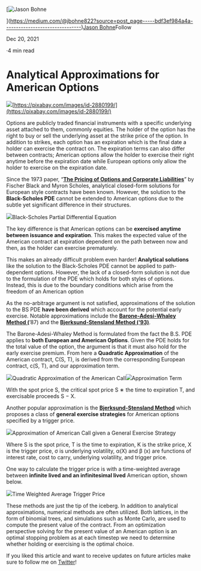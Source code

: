[![Jason Bohne](https://miro.medium.com/fit/c/96/96/1*SxVHJmLvppj_NuMDYfcevQ.jpeg)

](https://medium.com/@jbohne822?source=post_page-----bdf3ef984a4a--------------------------------)[Jason Bohne](https://medium.com/@jbohne822?source=post_page-----bdf3ef984a4a--------------------------------)Follow

Dec 20, 2021

·4 min read

Analytical Approximations for American Options
==============================================

![](https://miro.medium.com/max/1400/1*pJTKo5wO4iuJJ2fWQGAMXA.jpeg)[https://pixabay.com/images/id-2880199/](https://pixabay.com/images/id-2880199/)

Options are publicly traded financial instruments with a specific underlying asset attached to them, commonly equities. The holder of the option has the right to buy or sell the underlying asset at the strike price of the option. In addition to strikes, each option has an expiration which is the final date a holder can exercise the contract on. The expiration terms can also differ between contracts; American options allow the holder to exercise their right anytime before the expiration date while European options only allow the holder to exercise on the expiration date.

Since the 1973 paper, “[**The Pricing of Options and Corporate Liabilities**](https://www.journals.uchicago.edu/doi/10.1086/260062)” by Fischer Black and Myron Scholes, analytical closed-form solutions for European style contracts have been known. However, the solution to the **Black-Scholes PDE** cannot be extended to American options due to the subtle yet significant difference in their structures.

![](https://miro.medium.com/max/1400/1*pug7TSAEtkMWRpzbWimWlA.png)Black-Scholes Partial Differential Equation

The key difference is that American options can be **exercised anytime between issuance and expiration**. This makes the expected value of the American contract at expiration dependent on the path between now and then, as the holder can exercise prematurely.

This makes an already difficult problem even harder! **Analytical solutions** like the solution to the Black-Scholes PDE cannot be applied  to path-dependent options. However, the lack of a closed-form solution is not due to the formulation of the PDE which holds for both styles of options. Instead, this is due to the boundary conditions which arise from the freedom of an American option

As the no-arbitrage argument is not satisfied, approximations of the solution to the BS PDE **have been derived** which account for the potential early exercise. Notable approximations include the [**Barone-Adesi-Whaley Method (**](https://www.deriscope.com/docs/Barone_Adesi_Whaley_1987.pdf)’87) and the [**Bjerksund-Stensland Method (‘93)**](https://www.sciencedirect.com/science/article/abs/pii/095652219390009H).

The Barone-Adesi-Whaley Method is formulated from the fact the B.S. PDE applies to **both European and American Options**. Given the PDE holds for the total value of the option, the argument is that it must also hold for the early exercise premium. From here a **Quadratic Approximation** of the American contract, C(S, T), is derived from the corresponding European contract, c(S, T), and our approximation term.

![](https://miro.medium.com/max/1400/1*SSGrIKDbSaOmVaamdTvhtQ.png)Quadratic Approximation of the American Call![](https://miro.medium.com/max/1370/1*iGjtsBPLf9VPnq6ku8sefQ.png)Approximation Term

With the spot price S, the critical spot price S ∗ the time to expiration T, and exercisable proceeds S − X.

Another popular approximation is the  [**Bjerksund-Stensland Method**](https://www.sciencedirect.com/science/article/abs/pii/095652219390009H) which proposes a class of **general exercise strategies** for American options specified by a trigger price.

![](https://miro.medium.com/max/1400/1*8ccBCW6h6Gze-2rfaGJqiQ.png)Approximation of American Call given a General Exercise Strategy

Where S is the spot price, T is the time to expiration, K is the strike price, X is the trigger price, σ is underlying volatility, α(X) and β (x) are functions of interest rate, cost to carry, underlying volatility, and trigger price.

One way to calculate the trigger price is with a time-weighted average between **infinite lived and an infinitesimal lived** American option, shown below.

![](https://miro.medium.com/max/1134/1*7sk1ciscMbtYMWJEgWOCDw.png)Time Weighted Average Trigger Price

These methods are just the tip of the iceberg. In addition to analytical approximations, numerical methods are often utilized. Both lattices, in the form of binomial trees, and simulations such as Monte Carlo, are used to compute the present value of the contract. From an optimization perspective solving for the present value of an American option is an optimal stopping problem as at each timestep we need to determine whether holding or exercising is the optimal choice.

If you liked this article and want to receive updates on future articles make sure to follow me on [Twitter](https://twitter.com/jason_bohne)!
